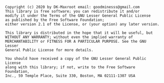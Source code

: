     Copyright (c) 2020 by DK-Maxroot email: goodminesss@gmail.com
    This library is free software; you can redistribute it and/or 
    modify it under the Terms of the GNU Lesser General Public License 
    as published by the Free Software Foundation;      
    either version 2.1 of the License, or (your option) any later version.
    
    This library is distributed in the hope that it will be useful, but  
    WITHOUT ANY WARRANTY; without even the implied warranty of  
    MERCHANTABILITY or FITNESS FOR A PARTICULAR PURPOSE. See the GNU Lesser  
    General Public License for more details. 
 
    You should have received a copy of the GNU Lesser General Public License  
    along with this library; if not, write to the Free Software Foundation,  
    Inc., 59 Temple Place, Suite 330, Boston, MA 02111-1307 USA  
 
